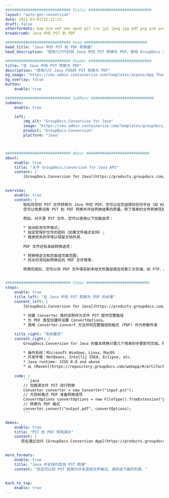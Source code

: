 ```yaml
---
############################# Static ############################
layout: "auto-gen-conversion"
date: 2022-03-01T15:12:22
draft: false
otherformats: bmp dcm emf emz epub gif ico jp2 jpeg jpg pdf png psb psd svg svgz tex tga tif tiff webp wmf wmz xps
breadcrumb: Java 中的 PST 到 PDF

############################# Head ############################
head_title: "Java 中的 PST 到 PDF 转换器"
head_description: "使用几行代码将 Java 中的 PST 转换为 PDF。使用 GroupDocs 文档转换 API 转换 160 多种文件格式。"

############################# Header ############################
title: "在 Java 中将 PST 转换为 PDF"
description: "使用几行 Java 代码将 PST 转换为 PDF"
bg_image: "https://cms.admin.containerize.com/templates/aspose/App_Themes/V3/images/bg/header1.png"
bg_overlay: false
button:
    enable: true

############################# SubMenu ############################
submenu:
    enable: true

    left:
        img_alt: "GroupDocs.Conversion for Java"
        image: "https://cms.admin.containerize.com/templates/groupdocs/images/product-logos/90x90-noborder/groupdocs-conversion-java.png"
        product: "GroupDocs.Conversion"
        platform: "Java"



############################# About ############################
about:
    enable: true
    title: "关于 GroupDocs.Conversion for Java API"
    content: |
        [GroupDocs.Conversion for Java](https://products.groupdocs.com/conversion/java/)可用于转换Microsoft Word、Excel、PowerPoint、PDF、Visio等格式。 GroupDocs.Conversion 是一个独立的 API，适用于需要高性能的后端和内部系统。它不依赖于任何软件，例如 Microsoft 或 Open Office。
    

overview:
    enable: true
    content: |
        轻松将您的 PST 文件转换为 Java 中的 PDF。您可以在您选择的任何平台（如 Windows、Linux、macOS）中仅使用几行 Java 代码行。
        您可以免费试用 PST 到 PDF 转换并评估转换结果的质量。除了简单的文件转换场景，您还可以尝试更高级的选项来加载源 PST 文件和保存输出 PDF 结果。 
        
        例如，对于源 PST 文件，您可以使用以下加载选项：

        * 自动检测文件格式;
        * 指定受保护文件的密码（如果文件格式支持）;
        * 替换丢失的字体以保留文档外观.
        
        PDF 文件还有高级转换选项：

        * 转换特定文档页面或页面范围;
        * 将水印添加到转换后的 PDF 文件等等.

        转换完成后，您可以将 PDF 文件保存到本地文件路径或任何第三方存储，如 FTP、Amazon S3、Google Drive、Dropbox 等。请注意 - 将 PST 转换为 PDF 无需安装任何额外的软件 - 如 MS Office、Open Office、Adobe Acrobat Reader 等。


############################# Steps ############################
steps:
    enable: true
    title_left: "在 Java 中将 PST 转换为 PDF 的步骤"
    content_left: |
        [GroupDocs.Conversion for Java](https://products.groupdocs.com/conversion/java/) 让开发人员只需几行代码即可轻松地将 PST 文件转换为 PDF。
        
        * 创建 Converter 类的实例并为文件 PST 提供完整路径
        * 为 PDF 类型创建并设置 ConvertOptions。
        * 调用 Converter.Convert 方法并将完整路径和格式 (PDF) 作为参数传递

    title_right: "系统要求"
    content_right: |
        GroupDocs.Conversion for Java 的基本转换只需几个简单的步骤即可完成。所有主要平台和操作系统都支持我们的 API。在执行以下代码之前，请确保您的系统上安装了以下先决条件。

        * 操作系统：Microsoft Windows、Linux、MacOS
        * 开发环境：NetBeans, Intellij IDEA, Eclipse, etc.
        * Java runtime: J2SE 6.0 and above
        * 从 [Maven](https://repository.groupdocs.com/webapp/#/artifacts/browse/tree/General/repo/com/groupdocs/groupdocs-conversion) 获取最新的 GroupDocs.Conversion for Java
         
    code: |
        ```java    
        // 加载源文件 PST 进行转换
        Converter converter = new Converter("input.pst");
        // 为目标格式 PDF 准备转换选项
        ConvertOptions convertOptions = new FileType().fromExtension("pdf").getConvertOptions();
        // 转换为 PDF 格式
        converter.convert("output.pdf", convertOptions);
        ```

demos:
    enable: true
    title: "PST 到 PDF 现场演示"
    content: |
       现在通过访问 [GroupDocs.Conversion App](https://products.groupdocs.app/conversion/family) 网站将 PST 转换为 PDF。在线演示具有以下优点
          

more_formats:
    enable: true
    title: "Java 中支持的其他 PST 转换"
    content: "您还可以将 PST 转换为许多其他文件格式。请参阅下面的列表。"
       
       
back_to_top:
    enable: true
---
```

